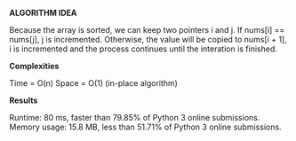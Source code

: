 **ALGORITHM IDEA** 

Because the array is sorted, we can keep two pointers i and j. If nums[i] == nums[j], j is incremented. Otherwise, the value will be copied to nums[i + 1],
i is incremented and the process continues until the interation is finished.

**Complexities**

Time = O(n) 
Space = O(1) (in-place algorithm) 

**Results** 

Runtime: 80 ms, faster than 79.85% of Python 3 online submissions.
Memory usage: 15.8 MB, less than 51.71% of Python 3 online submissions.
